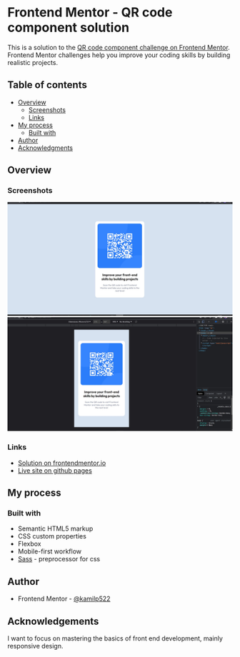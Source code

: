 # Frontend Mentor - QR code component solution

This is a solution to the [QR code component challenge on Frontend Mentor](https://www.frontendmentor.io/challenges/qr-code-component-iux_sIO_H). Frontend Mentor challenges help you improve your coding skills by building realistic projects.

## Table of contents

- [Overview](#overview)
  - [Screenshots](#screenshot)
  - [Links](#links)
- [My process](#my-process)
  - [Built with](#built-with)
- [Author](#author)
- [Acknowledgments](#acknowledgments)

## Overview

### Screenshots

![screenshot1](./screenshots/screenshot1.jpg)
![screenshot2](./screenshots/screenshot2.jpg)

### Links

- [Solution on frontendmentor.io](https://www.frontendmentor.io/solutions/qr-code-card-component-made-with-sass-and-flexbox-UxTE5c4PIZ)
- [Live site on github pages](https://kamilp522.github.io/qr-code-component)

## My process

### Built with

- Semantic HTML5 markup
- CSS custom properties
- Flexbox
- Mobile-first workflow
- [Sass](https://sass-lang.com/) - preprocessor for css

## Author

- Frontend Mentor - [@kamilp522](https://www.frontendmentor.io/profile/kamilp522)

## Acknowledgements

I want to focus on mastering the basics of front end development, mainly responsive design.
